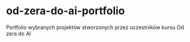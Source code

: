 # od-zera-do-ai-portfolio
Portfolio wybranych projektów stworzonych przez uczestników kursu Od zera do AI

